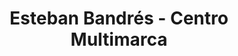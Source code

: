 ---
title: "Esteban Bandrés - Centro Multimarca"
url: /jaca/esteban-bandres-centro-multimarca/
shop: coche
---